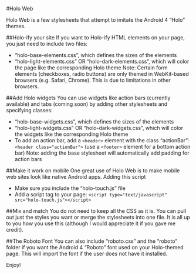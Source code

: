 #Holo Web

Holo Web is a few stylesheets that attempt to imitate the Android 4 “Holo” themes.


##Holo-ify your site
If you want to Holo-ify HTML elements on your page, you just need to include two files:
* “holo-base-elements.css”, which defines the sizes of the elements
* “holo-light-elements.css” OR “holo-dark-elements.css”, which will color the page like the corresponding Holo theme
Note: Certain form elements (checkboxes, radio buttons) are only themed in WebKit-based browsers (e.g. Safari, Chrome).  This is due to limitations in other browsers.

##Add Holo widgets
You can use widgets like action bars (currently available) and tabs (coming soon) by adding other stylesheets and specifying classes:
* “holo-base-widgets.css”, which defines the sizes of the elements
* “holo-light-widgets.css” OR “holo-dark-widgets.css”, which will color the widgets like the corresponding Holo theme
* To add an action bar, add a ```<header>``` element with the class “actionBar”: ```<header class="actionBar">``` (use a ```<footer>``` element for a bottom action bar)
Note: adding the base stylesheet will automatically add padding for action bars

##Make it work on mobile
One great use of Holo Web is to make mobile web sites look like native Android apps.  Adding this script 
* Make sure you include the “holo-touch.js” file
* Add a script tag to your page: ```<script type="text/javascript" src="holo-touch.js"></script>```

##Mix and match
You do not need to keep all the CSS as it is.  You can pull out just the styles you want or merge the stylesheets into one file.  It is all up to you how you use this (although I would appreciate it if you gave me credit).


##The Roboto Font
You can also include “roboto.css” and the “roboto” folder if you want the Android 4 “Roboto” font used on your Holo-themed page.  This will import the font if the user does not have it installed.

Enjoy!

